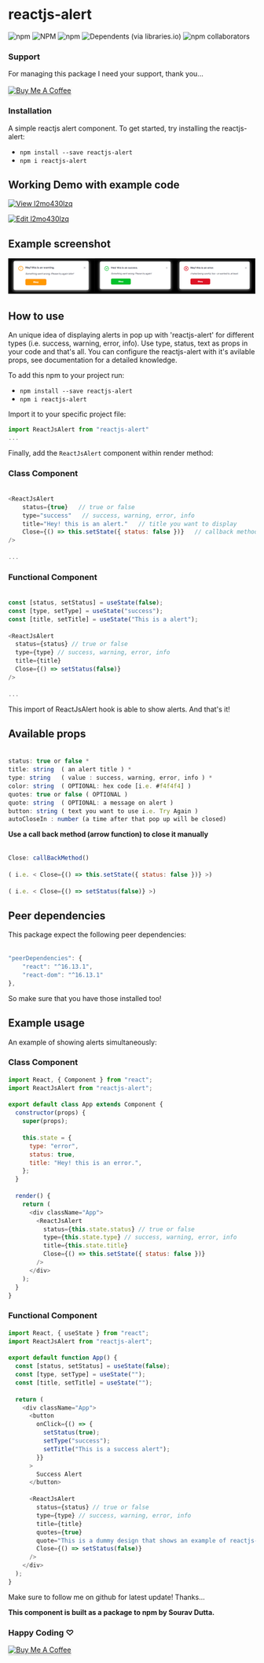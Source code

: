# reactjs-alert

![npm](https://img.shields.io/npm/dt/reactjs-alert?style=flat-square) ![NPM](https://img.shields.io/npm/l/reactjs-alert?style=flat-square) ![npm](https://img.shields.io/npm/v/reactjs-alert?style=flat-square) ![Dependents (via libraries.io)](https://img.shields.io/github/stars/sourav-oss/reactjs-alert) ![npm collaborators](https://img.shields.io/twitter/url?style=social&url=https%3A%2F%2Ftwitter.com%2F_DuttaSourav)

### Support

For managing this package I need your support, thank you... <br /><br />
<a href="https://www.buymeacoffee.com/duttasourav" target="_blank"><img src="https://www.buymeacoffee.com/assets/img/custom_images/orange_img.png" alt="Buy Me A Coffee" style="height: 41px !important;width: 174px !important;box-shadow: 0px 3px 2px 0px rgba(190, 190, 190, 0.5) !important;-webkit-box-shadow: 0px 3px 2px 0px rgba(190, 190, 190, 0.5) !important;" ></a>

### Installation

A simple reactjs alert component.
To get started, try installing the reactjs-alert:

- `npm install --save reactjs-alert`
- `npm i reactjs-alert`

## Working Demo with example code

<!-- https://t1ur0h.csb.app/ -->

[![View l2mo430lzq](https://codesandbox.io/static/img/play-codesandbox.svg)](https://t1ur0h.csb.app/)

[![Edit l2mo430lzq](https://codesandbox.io/static/img/play-codesandbox.svg)](https://codesandbox.io/s/awesome-dirac-t1ur0h?file=/src/App.js)

## Example screenshot

![alt demo](./demo.png)

## How to use

An unique idea of displaying alerts in pop up with 'reactjs-alert' for different types (i.e. success, warning, error, info). Use type, status, text as props in your code and that's all. You can configure the reactjs-alert with it's avilable props, see documentation for a detailed knowledge.

To add this npm to your project run:

- `npm install --save reactjs-alert`
- `npm i reactjs-alert`

Import it to your specific project file:

```js
import ReactJsAlert from "reactjs-alert"
...
```

Finally, add the `ReactJsAlert` component within render method:

### Class Component

```js

<ReactJsAlert
    status={true}   // true or false
    type="success"   // success, warning, error, info
    title="Hey! this is an alert."   // title you want to display
    Close={() => this.setState({ status: false })}   // callback method for hide
/>

...
```

### Functional Component

```js

const [status, setStatus] = useState(false);
const [type, setType] = useState("success");
const [title, setTitle] = useState("This is a alert");

<ReactJsAlert
  status={status} // true or false
  type={type} // success, warning, error, info
  title={title}
  Close={() => setStatus(false)}
/>

...
```

This import of ReactJsAlert hook is able to show alerts.
And that's it!

## Available props

```js

status: true or false *
title: string  ( an alert title ) *
type: string   ( value : success, warning, error, info ) *
color: string  ( OPTIONAL: hex code [i.e. #f4f4f4] )
quotes: true or false ( OPTIONAL )
quote: string  ( OPTIONAL: a message on alert )
button: string ( text you want to use i.e. Try Again )
autoCloseIn : number (a time after that pop up will be closed)
```

**Use a call back method (arrow function) to close it manually**

```js

Close: callBackMethod()

( i.e. < Close={() => this.setState({ status: false })} >)

( i.e. < Close={() => setStatus(false)} >)

```

## Peer dependencies

This package expect the following peer dependencies:

```js

"peerDependencies": {
    "react": "^16.13.1",
    "react-dom": "^16.13.1"
},

```

So make sure that you have those installed too!

## Example usage

An example of showing alerts simultaneously:

### Class Component

```js
import React, { Component } from "react";
import ReactJsAlert from "reactjs-alert";

export default class App extends Component {
  constructor(props) {
    super(props);

    this.state = {
      type: "error",
      status: true,
      title: "Hey! this is an error.",
    };
  }

  render() {
    return (
      <div className="App">
        <ReactJsAlert
          status={this.state.status} // true or false
          type={this.state.type} // success, warning, error, info
          title={this.state.title}
          Close={() => this.setState({ status: false })}
        />
      </div>
    );
  }
}
```

### Functional Component

```js
import React, { useState } from "react";
import ReactJsAlert from "reactjs-alert";

export default function App() {
  const [status, setStatus] = useState(false);
  const [type, setType] = useState("");
  const [title, setTitle] = useState("");

  return (
    <div className="App">
      <button
        onClick={() => {
          setStatus(true);
          setType("success");
          setTitle("This is a success alert");
        }}
      >
        Success Alert
      </button>

      <ReactJsAlert
        status={status} // true or false
        type={type} // success, warning, error, info
        title={title}
        quotes={true}
        quote="This is a dummy design that shows an example of reactjs-alert"
        Close={() => setStatus(false)}
      />
    </div>
  );
}
```

Make sure to follow me on github for latest update! Thanks...

**This component is built as a package to npm by Sourav Dutta.**

### Happy Coding ♡

<a href="https://www.buymeacoffee.com/duttasourav" target="_blank"><img src="https://www.buymeacoffee.com/assets/img/custom_images/orange_img.png" alt="Buy Me A Coffee" style="height: 41px !important;width: 174px !important;box-shadow: 0px 3px 2px 0px rgba(190, 190, 190, 0.5) !important;-webkit-box-shadow: 0px 3px 2px 0px rgba(190, 190, 190, 0.5) !important;" ></a>

